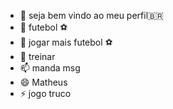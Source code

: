- 👋 seja bem vindo ao meu perfil🇧🇷
- 👀 futebol ⚽
- 🌱 jogar mais futebol ⚽
- 💞️ treinar
- 📫 manda msg
- 😄 Matheus
- ⚡ jogo truco

<!---
matheus1107/matheus1107 is a ✨ special ✨ repository because its `README.md` (this file) appears on your GitHub profile.
You can click the Preview link to take a look at your changes.
--->
